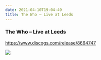 ```yaml
---
date: 2021-04-10T19-04-49
title: The Who – Live at Leeds
---
```

### The Who – Live at Leeds
https://www.discogs.com/release/8664747

![](dayone-moment://9229B59C02BC4E48859483F1960605F8)
